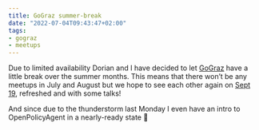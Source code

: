 ```yaml
---
title: GoGraz summer-break
date: "2022-07-04T09:43:47+02:00"
tags:
- gograz
- meetups
---
```


Due to limited availability Dorian and I have decided to let [GoGraz](https://gograz.org) have a little break over the summer months. This means that there won’t be any meetups in July and August but we hope to see each other again on [Sept 19](https://meetu.ps/e/.twfzrsydcmbzb/5hc24/i), refreshed and with some talks!

And since due to the thunderstorm last Monday I even have an intro to OpenPolicyAgent in a nearly-ready state 😬
